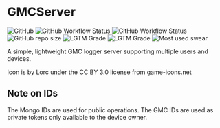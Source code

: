 # GMCServer
![GitHub](https://img.shields.io/github/license/vinceh121/gmcserver?color=green&style=for-the-badge)
![GitHub Workflow Status](https://img.shields.io/github/workflow/status/vinceh121/gmcserver/Java%20CI%20with%20Maven?label=Backend%20build&style=for-the-badge)
![GitHub Workflow Status](https://img.shields.io/github/workflow/status/vinceh121/gmcserver/Web%20Build?label=Frontend%20build&style=for-the-badge)
![GitHub repo size](https://img.shields.io/github/repo-size/vinceh121/gmcserver?color=yellowgreen&style=for-the-badge)
![LGTM Grade](https://img.shields.io/lgtm/grade/java/github/vinceh121/gmcserver?style=for-the-badge)
![LGTM Grade](https://img.shields.io/lgtm/grade/javascript/github/vinceh121/gmcserver?style=for-the-badge)
![Most used swear](https://img.shields.io/badge/dynamic/json?color=yellow&label=Most%20used%20swear&query=%24.mostUsed.word&url=https%3A%2F%2Fswear.vinceh121.me%2Fcount.json%3Furi%3Dhttps%3A%2F%2Fgithub.com%2Fvinceh121%2Fgmcserver&style=for-the-badge)

A simple, lightweight GMC logger server supporting multiple users and devices.

Icon is by Lorc under the CC BY 3.0 license from game-icons.net

## Note on IDs

The Mongo IDs are used for public operations.
The GMC IDs are used as private tokens only available to the device owner.
